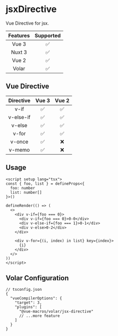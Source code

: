 # jsxDirective

<StabilityLevel level="experimental" />

Vue Directive for jsx.

| Features |     Supported      |
| :------: | :----------------: |
|  Vue 3   | :white_check_mark: |
|  Nuxt 3  | :white_check_mark: |
|  Vue 2   | :white_check_mark: |
|  Volar   | :white_check_mark: |

## Vue Directive

| Directive |       Vue 3        |       Vue 2        |
| :-------: | :----------------: | :----------------: |
|   v-if    | :white_check_mark: | :white_check_mark: |
| v-else-if | :white_check_mark: | :white_check_mark: |
|  v-else   | :white_check_mark: | :white_check_mark: |
|   v-for   | :white_check_mark: | :white_check_mark: |
|  v-once   | :white_check_mark: |        :x:         |
|  v-memo   | :white_check_mark: |        :x:         |

## Usage

```vue
<script setup lang="tsx">
const { foo, list } = defineProps<{
  foo: number
  list: number[]
}>()

defineRender(() => (
  <>
    <div v-if={foo === 0}>
      <div v-if={foo === 0}>0-0</div>
      <div v-else-if={foo === 1}>0-1</div>
      <div v-else>0-2</div>
    </div>

    <div v-for={(i, index) in list} key={index}>
      {i}
    </div>
  </>
))
</script>
```

## Volar Configuration

```jsonc {6}
// tsconfig.json
{
  "vueCompilerOptions": {
    "target": 3,
    "plugins": [
      "@vue-macros/volar/jsx-directive"
      // ...more feature
    ]
  }
}
```
